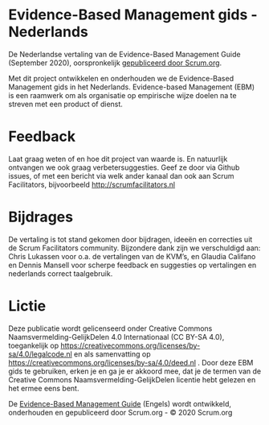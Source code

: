 # Evidence-Based Management gids - Nederlands
De Nederlandse vertaling van de Evidence-Based Management Guide (September 2020), oorspronkelijk [gepubliceerd door Scrum.org](https://www.scrum.org/resources/evidence-based-management-guide).

Met dit project ontwikkelen en onderhouden we de Evidence-Based Management gids in het Nederlands. Evidence-based Management (EBM) is een raamwerk om als organisatie op empirische wijze doelen na te streven met een product of dienst.

# Feedback
Laat graag weten of en hoe dit project van waarde is. En natuurlijk ontvangen we ook graag verbetersuggesties. Geef ze door via Github issues, of met een bericht via welk ander kanaal dan ook aan Scrum Facilitators, bijvoorbeeld http://scrumfacilitators.nl

# Bijdrages
De vertaling is tot stand gekomen door bijdragen, ideeën en correcties uit de Scrum Facilitators community. Bijzondere dank zijn we verschuldigd aan: Chris Lukassen  voor o.a. de vertalingen van de KVM’s, en Glaudia Califano en Dennis Mansell voor scherpe feedback en suggesties op vertalingen en nederlands correct taalgebruik.

# Lictie
Deze publicatie wordt gelicenseerd onder Creative Commons Naamsvermelding-GelijkDelen 4.0 Internationaal (CC BY-SA 4.0), toegankelijk op https://creativecommons.org/licenses/by-sa/4.0/legalcode.nl en als samenvatting op https://creativecommons.org/licenses/by-sa/4.0/deed.nl . Door deze EBM gids te gebruiken, erken je en ga je er akkoord mee, dat je de termen van de Creative Commons Naamsvermelding-GelijkDelen licentie hebt gelezen en het ermee eens bent.

De [Evidence-Based Management Guide](https://www.scrum.org/resources/evidence-based-management-guide) (Engels) wordt ontwikkeld, onderhouden en gepubliceerd door Scrum.org - © 2020 Scrum.org